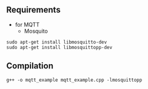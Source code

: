 ## Requirements
* for MQTT
    - Mosquito
```
sudo apt-get install libmosquitto-dev
sudo apt-get install libmosquittopp-dev
```

## Compilation
`g++ -o mqtt_example mqtt_example.cpp -lmosquittopp`

